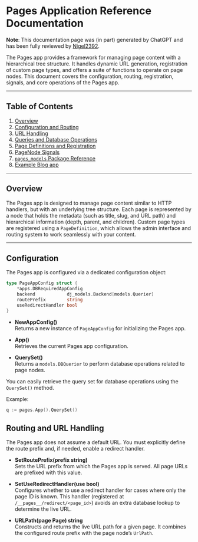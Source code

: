 # Pages Application Reference Documentation

**Note**: This documentation page was (in part) generated by ChatGPT and has been fully reviewed by [Nigel2392](github.com/Nigel2392).

The Pages app provides a framework for managing page content with a hierarchical tree structure. It handles dynamic URL generation, registration of custom page types, and offers a suite of functions to operate on page nodes. This document covers the configuration, routing, registration, signals, and core operations of the Pages app.

---

## Table of Contents

1. [Overview](#overview)
2. [Configuration and Routing](#configuration)
3. [URL Handling](#routing-and-url-handling)
4. [Queries and Database Operations](./queries.md)
5. [Page Definitions and Registration](./contenttypes.md)
6. [PageNode Signals](./signals.md)
7. [`pages_models` Package Reference](./pages_models.md)
8. [Example Blog app](../../examples/blog.md)

---

## Overview

The Pages app is designed to manage page content similar to HTTP handlers, but with an underlying tree structure. Each page is represented by a node that holds the metadata (such as title, slug, and URL path) and hierarchical information (depth, parent, and children). Custom page types are registered using a `PageDefinition`, which allows the admin interface and routing system to work seamlessly with your content.

---

## Configuration

The Pages app is configured via a dedicated configuration object:

```go
type PageAppConfig struct {
    *apps.DBRequiredAppConfig
    backend            dj_models.Backend[models.Querier]
    routePrefix        string
    useRedirectHandler bool
}
```

- **NewAppConfig()**  
  Returns a new instance of `PageAppConfig` for initializing the Pages app.

- **App()**  
  Retrieves the current Pages app configuration.

- **QuerySet()**  
  Returns a `models.DBQuerier` to perform database operations related to page nodes.

You can easily retrieve the query set for database operations using the `QuerySet()` method.

Example:

```go
q := pages.App().QuerySet()
```

## Routing and URL Handling

The Pages app does not assume a default URL. You must explicitly define the route prefix and, if needed, enable a redirect handler.

- **SetRoutePrefix(prefix string)**  
  Sets the URL prefix from which the Pages app is served. All page URLs are prefixed with this value.

- **SetUseRedirectHandler(use bool)**  
  Configures whether to use a redirect handler for cases where only the page ID is known. This handler (registered at `/__pages__/redirect/<page_id>`) avoids an extra database lookup to determine the live URL.

- **URLPath(page Page) string**  
  Constructs and returns the live URL path for a given page. It combines the configured route prefix with the page node’s `UrlPath`.
